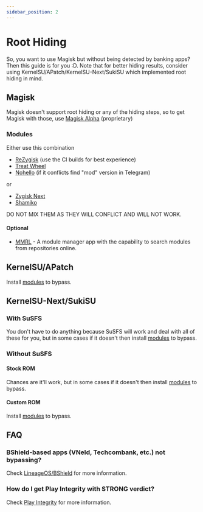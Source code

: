 ```yaml
---
sidebar_position: 2
---
```

# Root Hiding

So, you want to use Magisk but without being detected by banking apps? Then this guide is for you :D. Note that for better hiding results, consider using KernelSU/APatch/KernelSU-Next/SukiSU which implemented root hiding in mind.

## Magisk

Magisk doesn't support root hiding or any of the hiding steps, so to get Magisk with those, use [Magisk Alpha](https://t.me/magiskalpha) (proprietary)

### Modules

Either use this combination

+ [ReZygisk](https://github.com/PerformanC/ReZygisk/actions) (use the CI builds for best experience)
+ [Treat Wheel](https://t.me/zygote64_32)
+ [Nohello](https://github.com/MhmRdd/NoHello/actions) (if it conflicts find "mod" version in Telegram)

or

+ [Zygisk Next](https://github.com/Dr-TSNG/ZygiskNext)
+ [Shamiko](https://github.com/LSPosed/LSPosed.github.io/releases)

DO NOT MIX THEM AS THEY WILL CONFLICT AND WILL NOT WORK.

#### Optional
+ [MMRL](https://github.com/MMRLApp/MMRL) - A module manager app with the capability to search modules from repositories online.

## KernelSU/APatch

Install [modules](#modules) to bypass.

## KernelSU-Next/SukiSU

### With SuSFS

You don't have to do anything because SuSFS will work and deal with all of these for you, but in some cases if it doesn't then install [modules](#modules) to bypass.

### Without SuSFS

#### Stock ROM

Chances are it'll work, but in some cases if it doesn't then install [modules](#modules) to bypass.

#### Custom ROM

Install [modules](#modules) to bypass.

## FAQ

### BShield-based apps (VNeId, Techcombank, etc.) not bypassing?

Check [LineageOS/BShield](./lineage.md#bshield) for more information.

### How do I get Play Integrity with STRONG verdict?

Check [Play Integrity](/docs/category/play-integrity-strong) for more information.
